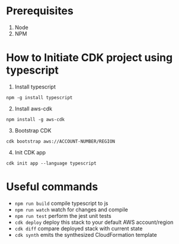 # Prerequisites
1. Node
2. NPM

# How to Initiate CDK project using typescript
1. Install typescript
```shell
npm -g install typescript
```
2. Install aws-cdk
```shell
npm install -g aws-cdk
```
3. Bootstrap CDK
```shell
cdk bootstrap aws://ACCOUNT-NUMBER/REGION
```
4. Init CDK app
```shell
cdk init app --language typescript
```
# Useful commands

* `npm run build`   compile typescript to js
* `npm run watch`   watch for changes and compile
* `npm run test`    perform the jest unit tests
* `cdk deploy`      deploy this stack to your default AWS account/region
* `cdk diff`        compare deployed stack with current state
* `cdk synth`       emits the synthesized CloudFormation template


